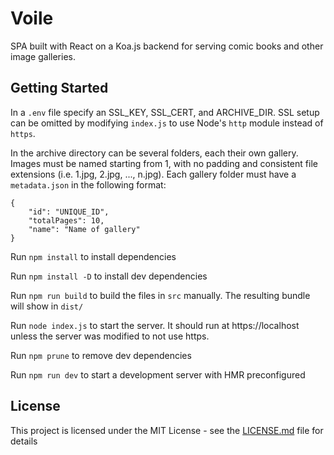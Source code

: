 # Voile

SPA built with React on a Koa.js backend for serving comic books and other image galleries.

## Getting Started

In a `.env` file specify an SSL_KEY, SSL_CERT, and ARCHIVE_DIR. SSL setup can be omitted by modifying `index.js` to use Node's `http` module instead of `https`.

In the archive directory can be several folders, each their own gallery. Images must be named starting from 1, with no padding and consistent file extensions (i.e. 1.jpg, 2.jpg, ..., n.jpg). Each gallery folder must have a `metadata.json` in the following format:

```
{
    "id": "UNIQUE_ID",
    "totalPages": 10,
    "name": "Name of gallery"
}
```

Run `npm install` to install dependencies

Run `npm install -D` to install dev dependencies

Run `npm run build` to build the files in `src` manually. The resulting bundle will show in `dist/`

Run `node index.js` to start the server. It should run at https://localhost unless the server was modified to not use https.

Run `npm prune` to remove dev dependencies

Run `npm run dev` to start a development server with HMR preconfigured

## License

This project is licensed under the MIT License - see the [LICENSE.md](LICENSE.md) file for details
